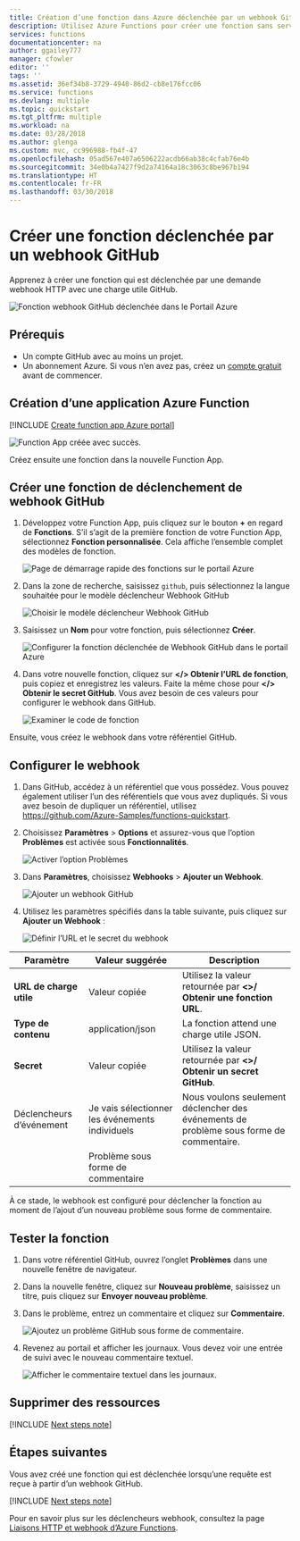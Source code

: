 ```yaml
---
title: Création d’une fonction dans Azure déclenchée par un webhook GitHub | Microsoft Docs
description: Utilisez Azure Functions pour créer une fonction sans serveur appelée par un webhook GitHub.
services: functions
documentationcenter: na
author: ggailey777
manager: cfowler
editor: ''
tags: ''
ms.assetid: 36ef34b8-3729-4940-86d2-cb8e176fcc06
ms.service: functions
ms.devlang: multiple
ms.topic: quickstart
ms.tgt_pltfrm: multiple
ms.workload: na
ms.date: 03/28/2018
ms.author: glenga
ms.custom: mvc, cc996988-fb4f-47
ms.openlocfilehash: 05ad567e407a6506222acdb66ab38c4cfab76e4b
ms.sourcegitcommit: 34e0b4a7427f9d2a74164a18c3063c8be967b194
ms.translationtype: HT
ms.contentlocale: fr-FR
ms.lasthandoff: 03/30/2018
---
```

# <a name="create-a-function-triggered-by-a-github-webhook"></a>Créer une fonction déclenchée par un webhook GitHub

Apprenez à créer une fonction qui est déclenchée par une demande webhook HTTP avec une charge utile GitHub.

![Fonction webhook GitHub déclenchée dans le Portail Azure](./media/functions-create-github-webhook-triggered-function/function-app-in-portal-editor.png)

## <a name="prerequisites"></a>Prérequis


+ Un compte GitHub avec au moins un projet.
+ Un abonnement Azure. Si vous n’en avez pas, créez un [compte gratuit](https://azure.microsoft.com/free/?WT.mc_id=A261C142F) avant de commencer.

## <a name="create-an-azure-function-app"></a>Création d’une application Azure Function

[!INCLUDE [Create function app Azure portal](../../includes/functions-create-function-app-portal.md)]

![Function App créée avec succès.](./media/functions-create-first-azure-function/function-app-create-success.png)

Créez ensuite une fonction dans la nouvelle Function App.

<a name="create-function"></a>

## <a name="create-a-github-webhook-triggered-function"></a>Créer une fonction de déclenchement de webhook GitHub

1. Développez votre Function App, puis cliquez sur le bouton **+** en regard de **Fonctions**. S’il s’agit de la première fonction de votre Function App, sélectionnez **Fonction personnalisée**. Cela affiche l’ensemble complet des modèles de fonction.

    ![Page de démarrage rapide des fonctions sur le portail Azure](./media/functions-create-github-webhook-triggered-function/add-first-function.png)

2. Dans la zone de recherche, saisissez `github`, puis sélectionnez la langue souhaitée pour le modèle déclencheur Webhook GitHub 

     ![Choisir le modèle déclencheur Webhook GitHub](./media/functions-create-github-webhook-triggered-function/functions-create-github-webhook-trigger.png) 

2. Saisissez un **Nom** pour votre fonction, puis sélectionnez **Créer**. 

     ![Configurer la fonction déclenchée de Webhook GitHub dans le portail Azure](./media/functions-create-github-webhook-triggered-function/functions-create-github-webhook-trigger-2.png) 

3. Dans votre nouvelle fonction, cliquez sur **</> Obtenir l’URL de fonction**, puis copiez et enregistrez les valeurs. Faite la même chose pour **</> Obtenir le secret GitHub**. Vous avez besoin de ces valeurs pour configurer le webhook dans GitHub.

    ![Examiner le code de fonction](./media/functions-create-github-webhook-triggered-function/functions-copy-function-url-github-secret.png)

Ensuite, vous créez le webhook dans votre référentiel GitHub.

## <a name="configure-the-webhook"></a>Configurer le webhook

1. Dans GitHub, accédez à un référentiel que vous possédez. Vous pouvez également utiliser l’un des référentiels que vous avez dupliqués. Si vous avez besoin de dupliquer un référentiel, utilisez <https://github.com/Azure-Samples/functions-quickstart>.

2. Choisissez **Paramètres** > **Options** et assurez-vous que l’option **Problèmes** est activée sous **Fonctionnalités**.

   ![Activer l’option Problèmes](./media/functions-create-github-webhook-triggered-function/functions-create-new-github-webhook.png)

1. Dans **Paramètres**, choisissez **Webhooks** > **Ajouter un Webhook**.

    ![Ajouter un webhook GitHub](./media/functions-create-github-webhook-triggered-function/functions-create-new-github-webhook-2.png)

1. Utilisez les paramètres spécifiés dans la table suivante, puis cliquez sur **Ajouter un Webhook** :

    ![Définir l’URL et le secret du webhook](./media/functions-create-github-webhook-triggered-function/functions-create-new-github-webhook-3.png)

| Paramètre | Valeur suggérée | Description |
|---|---|---|
| **URL de charge utile** | Valeur copiée | Utilisez la valeur retournée par **<>/ Obtenir une fonction URL**. |
| **Type de contenu** | application/json | La fonction attend une charge utile JSON. |
| **Secret**   | Valeur copiée | Utilisez la valeur retournée par **<>/ Obtenir un secret GitHub**. |
| Déclencheurs d’événement | Je vais sélectionner les événements individuels | Nous voulons seulement déclencher des événements de problème sous forme de commentaire.  |
| | Problème sous forme de commentaire |  |

À ce stade, le webhook est configuré pour déclencher la fonction au moment de l’ajout d’un nouveau problème sous forme de commentaire.

## <a name="test-the-function"></a>Tester la fonction

1. Dans votre référentiel GitHub, ouvrez l’onglet **Problèmes** dans une nouvelle fenêtre de navigateur.

1. Dans la nouvelle fenêtre, cliquez sur **Nouveau problème**, saisissez un titre, puis cliquez sur **Envoyer nouveau problème**.

1. Dans le problème, entrez un commentaire et cliquez sur **Commentaire**.

    ![Ajoutez un problème GitHub sous forme de commentaire.](./media/functions-create-github-webhook-triggered-function/functions-github-webhook-add-comment.png)

1. Revenez au portail et afficher les journaux. Vous devez voir une entrée de suivi avec le nouveau commentaire textuel.

     ![Afficher le commentaire textuel dans les journaux.](./media/functions-create-github-webhook-triggered-function/function-app-view-logs.png)

## <a name="clean-up-resources"></a>Supprimer des ressources

[!INCLUDE [Next steps note](../../includes/functions-quickstart-cleanup.md)]

## <a name="next-steps"></a>Étapes suivantes

Vous avez créé une fonction qui est déclenchée lorsqu’une requête est reçue à partir d’un webhook GitHub.

[!INCLUDE [Next steps note](../../includes/functions-quickstart-next-steps.md)]

Pour en savoir plus sur les déclencheurs webhook, consultez la page [Liaisons HTTP et webhook d’Azure Functions](functions-bindings-http-webhook.md).
